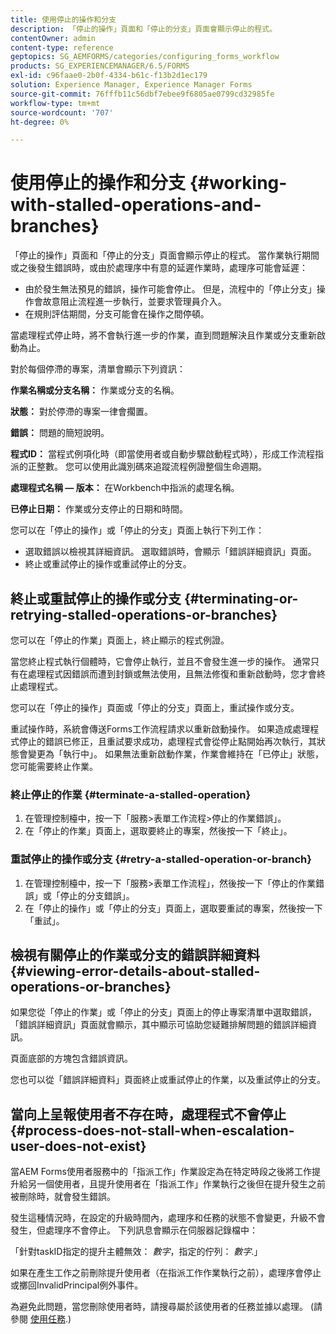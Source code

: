 ```yaml
---
title: 使用停止的操作和分支
description: 「停止的操作」頁面和「停止的分支」頁面會顯示停止的程式。
contentOwner: admin
content-type: reference
geptopics: SG_AEMFORMS/categories/configuring_forms_workflow
products: SG_EXPERIENCEMANAGER/6.5/FORMS
exl-id: c96faae0-2b0f-4334-b61c-f13b2d1ec179
solution: Experience Manager, Experience Manager Forms
source-git-commit: 76fffb11c56dbf7ebee9f6805ae0799cd32985fe
workflow-type: tm+mt
source-wordcount: '707'
ht-degree: 0%

---
```


# 使用停止的操作和分支 {#working-with-stalled-operations-and-branches}

「停止的操作」頁面和「停止的分支」頁面會顯示停止的程式。 當作業執行期間或之後發生錯誤時，或由於處理序中有意的延遲作業時，處理序可能會延遲：

* 由於發生無法預見的錯誤，操作可能會停止。 但是，流程中的「停止分支」操作會故意阻止流程進一步執行，並要求管理員介入。
* 在規則評估期間，分支可能會在操作之間停頓。

當處理程式停止時，將不會執行進一步的作業，直到問題解決且作業或分支重新啟動為止。

對於每個停滯的專案，清單會顯示下列資訊：

**作業名稱或分支名稱：** 作業或分支的名稱。

**狀態：** 對於停滯的專案一律會擱置。

**錯誤：** 問題的簡短說明。

**程式ID：** 當程式例項化時（即當使用者或自動步驟啟動程式時），形成工作流程指派的正整數。 您可以使用此識別碼來追蹤流程例證整個生命週期。

**處理程式名稱 — 版本：** 在Workbench中指派的處理名稱。

**已停止日期：** 作業或分支停止的日期和時間。

您可以在「停止的操作」或「停止的分支」頁面上執行下列工作：

* 選取錯誤以檢視其詳細資訊。 選取錯誤時，會顯示「錯誤詳細資訊」頁面。
* 終止或重試停止的操作或重試停止的分支。

## 終止或重試停止的操作或分支 {#terminating-or-retrying-stalled-operations-or-branches}

您可以在「停止的作業」頁面上，終止顯示的程式例證。

當您終止程式執行個體時，它會停止執行，並且不會發生進一步的操作。 通常只有在處理程式因錯誤而遭到封鎖或無法使用，且無法修復和重新啟動時，您才會終止處理程式。

您可以在「停止的操作」頁面或「停止的分支」頁面上，重試操作或分支。

重試操作時，系統會傳送Forms工作流程請求以重新啟動操作。 如果造成處理程式停止的錯誤已修正，且重試要求成功，處理程式會從停止點開始再次執行，其狀態會變更為「執行中」。 如果無法重新啟動作業，作業會維持在「已停止」狀態，您可能需要終止作業。

### 終止停止的作業 {#terminate-a-stalled-operation}

1. 在管理控制檯中，按一下「服務>表單工作流程>停止的作業錯誤」。
1. 在「停止的作業」頁面上，選取要終止的專案，然後按一下「終止」。

### 重試停止的操作或分支 {#retry-a-stalled-operation-or-branch}

1. 在管理控制檯中，按一下「服務>表單工作流程」，然後按一下「停止的作業錯誤」或「停止的分支錯誤」。
1. 在「停止的操作」或「停止的分支」頁面上，選取要重試的專案，然後按一下「重試」。

## 檢視有關停止的作業或分支的錯誤詳細資料 {#viewing-error-details-about-stalled-operations-or-branches}

如果您從「停止的作業」或「停止的分支」頁面上的停止專案清單中選取錯誤，「錯誤詳細資訊」頁面就會顯示，其中顯示可協助您疑難排解問題的錯誤詳細資訊。

頁面底部的方塊包含錯誤資訊。

您也可以從「錯誤詳細資料」頁面終止或重試停止的作業，以及重試停止的分支。

## 當向上呈報使用者不存在時，處理程式不會停止 {#process-does-not-stall-when-escalation-user-does-not-exist}

當AEM Forms使用者服務中的「指派工作」作業設定為在特定時段之後將工作提升給另一個使用者，且提升使用者在「指派工作」作業執行之後但在提升發生之前被刪除時，就會發生錯誤。

發生這種情況時，在設定的升級時間內，處理序和任務的狀態不會變更，升級不會發生，但處理序不會停止。 下列訊息會顯示在伺服器記錄檔中：

「針對taskID指定的提升主體無效： *數字*，指定的佇列： *數字*.」

如果在產生工作之前刪除提升使用者（在指派工作作業執行之前），處理序會停止或擲回InvalidPrincipal例外事件。

為避免此問題，當您刪除使用者時，請搜尋屬於該使用者的任務並據以處理。 (請參閱 [使用任務](/help/forms/using/admin-help/tasks.md#working-with-tasks).)
